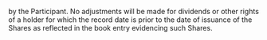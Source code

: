 by  the  Participant.  No  adjustments  will  be  made  for  dividends  or  other  rights  of  a  holder  for  which  the
record date is prior to the date of issuance of the Shares as reflected in the book entry evidencing such
Shares.